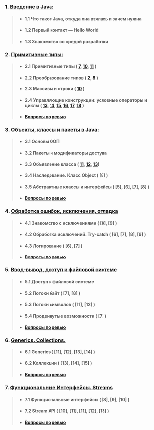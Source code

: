 ### 1. [Введение в Java:]()
>-  #### 1.1 Что такое Java, откуда она взялась и зачем нужна
>-  #### 1.2 Первый контакт — Hello World
>-  #### 1.3 Знакомство со средой разработки

### 2. [Примитивные типы:]()
>- #### 2.1 Примитивные типы ( [7](src/modules/module2/chapter1/task07), [10](src/modules/module2/chapter1/task10), [11](src/modules/module2/chapter1/task11) )
>- #### 2.2 Преобразование типов ( [2](src/modules/module2/chapter2/task02), [8](src/modules/module2/chapter2/task08) )
>- #### 2.3 Массивы и строки ( [10](src/modules/module2/chapter3/task10) )
>- #### 2.4 Управляющие конструкции: условные операторы и циклы ( [13](src/modules/module2/chapter4/task13), [14](src/modules/module2/chapter4/task14), [15](src/modules/module2/chapter4/task15), [16](src/modules/module2/chapter4/task16), [17](src/modules/module2/chapter4/task17), [18](src/modules/module2/chapter4/task18) )
>- [<b>Вопросы по ревью</b>](src/modules/module2/questions.md)

### 3. [Объекты, классы и пакеты в Java:]()
>- #### 3.1 Основы ООП
>- #### 3.2 Пакеты и модификаторы доступа
>- #### 3.3 Объявление класса ( [11](src/modules/module3/chapter3/task11), [12](src/modules/module3/chapter3/task12), [13](src/modules/module3/chapter3/task13))
>- #### 3.4 Наследование. Класс Object ( [8] )
>- #### 3.5 Абстрактные классы и интерфейсы ( [5], [6], [7], [8] )
>- #### [Вопросы по ревью](src/modules/module3/questions.md)

### 4. [Обработка ошибок, исключения, отладка]()
>- #### 4.1 Знакомство с исключениями ( [8], [9] )
>- #### 4.2 Обработка исключений. Try-catch ( [6], [7], [8], [9] )
>- #### 4.3 Логирование ( [6], [7] )
>- #### [Вопросы по ревью](src/modules/module4/questions.md)

### 5. [Ввод-вывод, доступ к файловой системе]()
>- #### 5.1 Доступ к файловой системе
>- #### 5.2 Потоки байт ( [7], [8] )
>- #### 5.3 Потоки символов ( [11], [12] )
>- #### 5.4 Продвинутые возможности ( [7] )
>- #### [Вопросы по ревью](src/modules/module5/questions.md)

### 6. [Generics. Collections.]()
>- #### 6.1 Generics ( [11], [12], [13], [14] )
>- #### 6.2 Коллекции ( [13], [14], [15] )
>- #### [Вопросы по ревью](src/modules/module6/questions.md)

### 7. [Функциональные Интерфейсы. Streams]()
>- #### 7.1 Функциональные интерфейсы ( [8], [9], [10] )
>- #### 7.2 Stream API ( [10], [11], [11], [12], [13] )
>- #### [Вопросы по ревью](src/modules/module7/questions.md)
